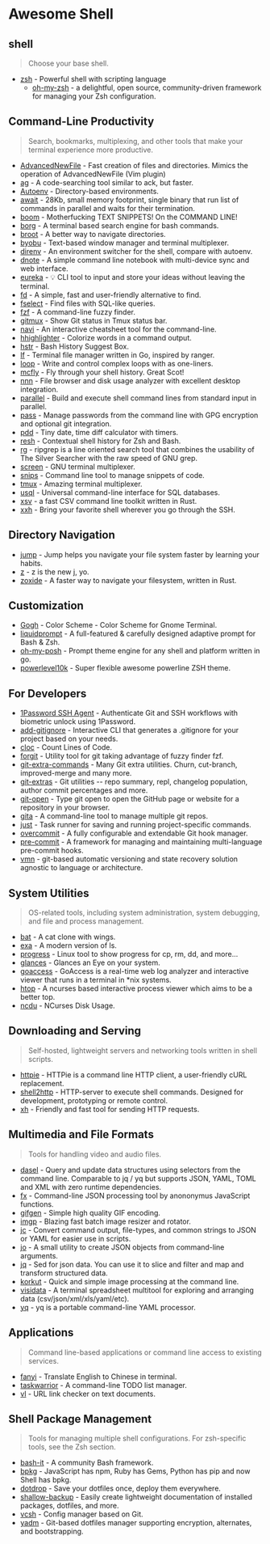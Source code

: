 # Awesome Shell

## shell

> Choose your base shell.

* [zsh](https://www.zsh.org/) - Powerful shell with scripting language
  * [oh-my-zsh](https://ohmyz.sh/) -  a delightful, open source, community-driven framework for managing your Zsh configuration.

## Command-Line Productivity

> Search, bookmarks, multiplexing, and other tools that make your terminal experience more productive.

* [AdvancedNewFile](https://github.com/tanrax/terminal-AdvancedNewFile) - Fast creation of files and directories. Mimics the operation of AdvancedNewFile (Vim plugin)
* [ag](https://github.com/ggreer/the_silver_searcher) - A code-searching tool similar to ack, but faster.
* [Autoenv](https://github.com/hyperupcall/autoenv) - Directory-based environments.
* [await](https://github.com/slavaGanzin/await) - 28Kb, small memory footprint, single binary that run list of commands in parallel and waits for their termination.
* [boom](https://github.com/holman/boom) - Motherfucking TEXT SNIPPETS! On the COMMAND LINE!
* [borg](https://github.com/ok-borg/borg) - A terminal based search engine for bash commands.
* [broot](https://github.com/Canop/broot) - A better way to navigate directories.
* [byobu](https://www.byobu.org/) - Text-based window manager and terminal multiplexer.
* [direnv](https://github.com/direnv/direnv) - An environment switcher for the shell, compare with autoenv.
* [dnote](https://github.com/dnote/dnote) - A simple command line notebook with multi-device sync and web interface.
* [eureka](https://github.com/simeg/eureka/) - 💡 CLI tool to input and store your ideas without leaving the terminal.
* [fd](https://github.com/sharkdp/fd) - A simple, fast and user-friendly alternative to find.
* [fselect](https://github.com/jhspetersson/fselect) - Find files with SQL-like queries.
* [fzf](https://github.com/junegunn/fzf) - A command-line fuzzy finder.
* [gitmux](https://github.com/arl/gitmux) - Show Git status in Tmux status bar.
* [navi](https://github.com/denisidoro/navi) - An interactive cheatsheet tool for the command-line.
* [hhighlighter](https://github.com/paoloantinori/hhighlighter) - Colorize words in a command output.
* [hstr](https://github.com/dvorka/hstr) - Bash History Suggest Box.
* [lf](https://github.com/gokcehan/lf) - Terminal file manager written in Go, inspired by ranger.
* [loop](https://github.com/Miserlou/Loop) - Write and control complex loops with as one-liners.
* [mcfly](https://github.com/cantino/mcfly) - Fly through your shell history. Great Scot!
* [nnn](https://github.com/jarun/nnn) - File browser and disk usage analyzer with excellent desktop integration.
* [parallel](https://www.gnu.org/software/parallel/) - Build and execute shell command lines from standard input in parallel.
* [pass](https://www.passwordstore.org/) - Manage passwords from the command line with GPG encryption and optional git integration.
* [pdd](https://github.com/jarun/pdd) - Tiny date, time diff calculator with timers.
* [resh](https://github.com/curusarn/resh) - Contextual shell history for Zsh and Bash.
* [rg](https://github.com/BurntSushi/ripgrep) - ripgrep is a line oriented search tool that combines the usability of The Silver Searcher with the raw speed of GNU grep.
* [screen](https://www.gnu.org/software/screen/) - GNU terminal multiplexer.
* [snips](https://github.com/srijanshetty/snips) - Command line tool to manage snippets of code.
* [tmux](https://github.com/tmux/tmux/wiki) - Amazing terminal multiplexer.
* [usql](https://github.com/xo/usql) - Universal command-line interface for SQL databases.
* [xsv](https://github.com/BurntSushi/xsv) - a fast CSV command line toolkit written in Rust.
* [xxh](https://github.com/xxh/xxh) - Bring your favorite shell wherever you go through the SSH.

## Directory Navigation

* [jump](https://github.com/gsamokovarov/jump) - Jump helps you navigate your file system faster by learning your habits.
* [z](https://github.com/skywind3000/z.lua) - z is the new j, yo.
* [zoxide](https://github.com/ajeetdsouza/zoxide) - A faster way to navigate your filesystem, written in Rust.

## Customization

* [Gogh](https://github.com/Gogh-Co/Gogh) - Color Scheme - Color Scheme for Gnome Terminal.
* [liquidprompt](https://github.com/nojhan/liquidprompt) - A full-featured & carefully designed adaptive prompt for Bash & Zsh.
* [oh-my-posh](https://ohmyposh.dev/) - Prompt theme engine for any shell and platform written in go.
* [powerlevel10k](https://github.com/romkatv/powerlevel10k) - Super flexible awesome powerline ZSH theme.

## For Developers

* [1Password SSH Agent](https://developer.1password.com/docs/ssh/) - Authenticate Git and SSH workflows with biometric unlock using 1Password.
* [add-gitignore](https://github.com/TejasQ/add-gitignore) - Interactive CLI that generates a .gitignore for your project based on your needs.
* [cloc](https://github.com/AlDanial/cloc) - Count Lines of Code.
* [forgit](https://github.com/wfxr/forgit) - Utility tool for git taking advantage of fuzzy finder fzf.
* [git-extra-commands](https://github.com/unixorn/git-extra-commands) - Many Git extra utilities. Churn, cut-branch, improved-merge and many more.
* [git-extras](https://github.com/tj/git-extras) - Git utilities -- repo summary, repl, changelog population, author commit percentages and more.
* [git-open](https://github.com/paulirish/git-open) - Type git open to open the GitHub page or website for a repository in your browser.
* [gita](https://github.com/nosarthur/gita) - A command-line tool to manage multiple git repos.
* [just](https://github.com/casey/just) - Task runner for saving and running project-specific commands.
* [overcommit](https://github.com/sds/overcommit) - A fully configurable and extendable Git hook manager.
* [pre-commit](https://pre-commit.com/) - A framework for managing and maintaining multi-language pre-commit hooks.
* [vmn](https://github.com/final-israel/vmn) - git-based automatic versioning and state recovery solution agnostic to language or architecture.

## System Utilities

> OS-related tools, including system administration, system debugging, and file and process management.

* [bat](https://github.com/sharkdp/bat) - A cat clone with wings.
* [exa](https://github.com/ogham/exa) - A modern version of ls.
* [progress](https://github.com/Xfennec/progress) - Linux tool to show progress for cp, rm, dd, and more...
* [glances](https://github.com/nicolargo/glances) - Glances an Eye on your system.
* [goaccess](https://github.com/allinurl/goaccess) - GoAccess is a real-time web log analyzer and interactive viewer that runs in a terminal in *nix systems.
* [htop](https://github.com/hishamhm/htop) - A ncurses based interactive process viewer which aims to be a better top.
* [ncdu](https://dev.yorhel.nl/ncdu) - NCurses Disk Usage.

## Downloading and Serving

> Self-hosted, lightweight servers and networking tools written in shell scripts.

* [httpie](https://github.com/httpie/httpie) - HTTPie is a command line HTTP client, a user-friendly cURL replacement.
* [shell2http](https://github.com/msoap/shell2http) - HTTP-server to execute shell commands. Designed for development, prototyping or remote control.
* [xh](https://github.com/ducaale/xh) - Friendly and fast tool for sending HTTP requests.

## Multimedia and File Formats

> Tools for handling video and audio files.

* [dasel](https://github.com/tomwright/dasel) - Query and update data structures using selectors from the command line. Comparable to jq / yq but supports JSON, YAML, TOML and XML with zero runtime dependencies.
* [fx](https://github.com/antonmedv/fx) - Command-line JSON processing tool by anononymus JavaScript functions.
* [gifgen](https://github.com/lukechilds/gifgen) - Simple high quality GIF encoding.
* [imgp](https://github.com/jarun/imgp) - Blazing fast batch image resizer and rotator.
* [jc](https://github.com/kellyjonbrazil/jc) - Convert command output, file-types, and common strings to JSON or YAML for easier use in scripts.
* [jo](https://github.com/jpmens/jo) - A small utility to create JSON objects from command-line arguments.
* [jq](https://github.com/jqlang/jq) - Sed for json data. You can use it to slice and filter and map and transform structured data.
* [korkut](https://github.com/oguzhaninan/korkut) - Quick and simple image processing at the command line.
* [visidata](https://github.com/saulpw/visidata) - A terminal spreadsheet multitool for exploring and arranging data (csv/json/xml/xls/yaml/etc).
* [yq](https://github.com/mikefarah/yq) - yq is a portable command-line YAML processor.

## Applications

> Command line-based applications or command line access to existing services.

* [fanyi](https://github.com/afc163/fanyi) - Translate English to Chinese in terminal.
* [taskwarrior](https://taskwarrior.org/) - A command-line TODO list manager.
* [vl](https://github.com/ellisonleao/vl) - URL link checker on text documents.

## Shell Package Management

> Tools for managing multiple shell configurations. For zsh-specific tools, see the Zsh section.

* [bash-it](https://github.com/Bash-it/bash-it) - A community Bash framework.
* [bpkg](https://github.com/bpkg/bpkg) - JavaScript has npm, Ruby has Gems, Python has pip and now Shell has bpkg.
* [dotdrop](https://github.com/deadc0de6/dotdrop) - Save your dotfiles once, deploy them everywhere.
* [shallow-backup](https://github.com/alichtman/shallow-backup) - Easily create lightweight documentation of installed packages, dotfiles, and more.
* [vcsh](https://github.com/RichiH/vcsh) - Config manager based on Git.
* [yadm](https://github.com/TheLocehiliosan/yadm) - Git-based dotfiles manager supporting encryption, alternates, and bootstrapping.

